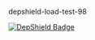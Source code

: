depshield-load-test-98

[![DepShield Badge](https://cpeters2.dev.depshield.sonatype.org/badges/depshield-load-cpeters2d/depshield-load-test-98/depshield.svg)](https://sonatype.github.io/depshield-github-pages)
